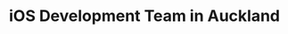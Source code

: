 ---
title: iOS Development Team in Auckland
permalink: /landings/locations/auckland/developer/ios
technology: iOS
location: Auckland
---